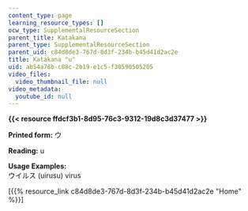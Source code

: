 ```yaml
---
content_type: page
learning_resource_types: []
ocw_type: SupplementalResourceSection
parent_title: Katakana
parent_type: SupplementalResourceSection
parent_uid: c84d8de3-767d-8d3f-234b-b45d41d2ac2e
title: Katakana "u"
uid: ab54a78b-c08c-2b19-e1c5-f30590505205
video_files:
  video_thumbnail_file: null
video_metadata:
  youtube_id: null
---
```


**{{< resource ffdcf3b1-8d95-76c3-9312-19d8c3d37477 >}}**

**Printed form:** ウ

**Reading:** u

**Usage Examples:**  
ウイルス (uirusu) virus

\[{{% resource_link c84d8de3-767d-8d3f-234b-b45d41d2ac2e "Home" %}}\]